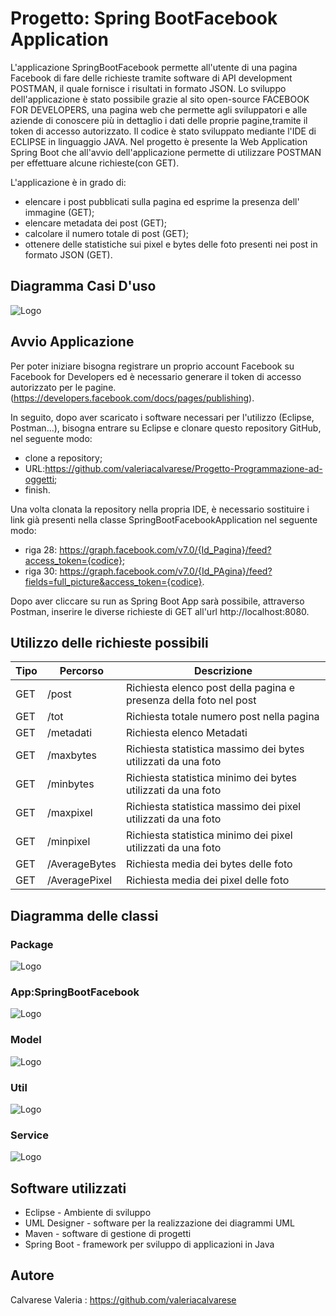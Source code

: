 # Progetto: Spring BootFacebook Application

L'applicazione SpringBootFacebook permette all'utente di una pagina Facebook di fare delle richieste tramite software di API development POSTMAN, il quale fornisce i risultati in formato JSON. Lo sviluppo dell'applicazione è stato possibile grazie al sito open-source FACEBOOK FOR DEVELOPERS, una pagina web che permette agli sviluppatori e alle aziende di conoscere più in dettaglio i dati delle proprie pagine,tramite il token di accesso autorizzato. Il codice è stato sviluppato mediante l'IDE di ECLIPSE in linguaggio JAVA. Nel progetto è presente la Web Application Spring Boot che all'avvio dell'applicazione permette di utilizzare POSTMAN per effettuare alcune richieste(con GET). 

L'applicazione è in grado di:
 * elencare i post pubblicati sulla pagina ed esprime la presenza dell' immagine (GET);
 * elencare metadata dei post (GET);
 * calcolare il numero totale di post (GET);
 * ottenere delle statistiche sui pixel e bytes delle foto presenti nei post in formato JSON (GET).
 
 ## Diagramma Casi D'uso
 ![Logo](https://github.com/valeriacalvarese/Progetto-Programmazione-ad-oggetti/blob/master/UML.ApplicazioneFacebook/NewModel%20Use%20Case%20Diagram.jpg)

## Avvio Applicazione
Per poter iniziare bisogna registrare un proprio account Facebook su Facebook for Developers ed è necessario generare il token di accesso autorizzato per le pagine. (https://developers.facebook.com/docs/pages/publishing).

In seguito, dopo aver scaricato i software necessari per l'utilizzo (Eclipse, Postman...), bisogna entrare su Eclipse e clonare questo repository GitHub, nel seguente modo:
 * clone a repository;
 * URL:https://github.com/valeriacalvarese/Progetto-Programmazione-ad-oggetti;
 * finish. 

Una volta clonata la repository nella propria IDE, è necessario sostituire i link già presenti nella classe SpringBootFacebookApplication nel seguente modo:
 * riga 28: https://graph.facebook.com/v7.0/{Id_Pagina}/feed?access_token={codice};
 * riga 30: https://graph.facebook.com/v7.0/{Id_PAgina}/feed?fields=full_picture&access_token={codice}.

Dopo aver cliccare su run as Spring Boot App sarà possibile, attraverso Postman, inserire le diverse richieste di GET all'url http://localhost:8080.

## Utilizzo delle richieste possibili

Tipo | Percorso | Descrizione
---- | ----- | -----
GET | /post | Richiesta elenco post della pagina e presenza della foto nel post
GET | /tot | Richiesta totale numero post nella pagina
GET | /metadati | Richiesta elenco Metadati
GET | /maxbytes | Richiesta statistica massimo dei bytes utilizzati da una foto
GET | /minbytes | Richiesta statistica minimo dei bytes utilizzati da una foto
GET | /maxpixel | Richiesta statistica massimo dei pixel utilizzati da una foto
GET | /minpixel | Richiesta statistica minimo dei pixel utilizzati da una foto
GET | /AverageBytes | Richiesta media dei bytes delle foto
GET | /AveragePixel | Richiesta media dei pixel delle foto

## Diagramma delle classi 
 ### Package
 ![Logo](https://github.com/valeriacalvarese/Progetto-Programmazione-ad-oggetti/blob/master/UML.ApplicazioneFacebook/Package%20Class%20Diagram.jpg)
 
 ### App:SpringBootFacebook
 ![Logo](https://github.com/valeriacalvarese/Progetto-Programmazione-ad-oggetti/blob/master/UML.ApplicazioneFacebook/hv.oop.SpringBootApplication%20Class%20Diagram.jpg)

### Model
![Logo](https://github.com/valeriacalvarese/Progetto-Programmazione-ad-oggetti/blob/master/UML.ApplicazioneFacebook/ModelClass%20Diagram.jpg)

### Util
![Logo](https://github.com/valeriacalvarese/Progetto-Programmazione-ad-oggetti/blob/master/UML.ApplicazioneFacebook/Util%20Class%20Diagram.jpg)

### Service
![Logo](https://github.com/valeriacalvarese/Progetto-Programmazione-ad-oggetti/blob/master/UML.ApplicazioneFacebook/Service%20Class%20Diagram.jpg)

## Software utilizzati
* Eclipse - Ambiente di sviluppo
* UML Designer - software per la realizzazione dei diagrammi UML
* Maven - software di gestione di progetti
* Spring Boot - framework per sviluppo di applicazioni in Java

## Autore
Calvarese Valeria : https://github.com/valeriacalvarese





